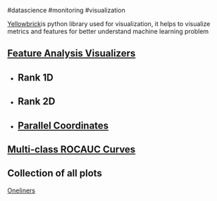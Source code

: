 
#datascience #monitoring #visualization
 
 [Yellowbrick](https://www.scikit-yb.org/en/latest/index.html)is python library used for visualization, it helps to visualize metrics and features for better understand machine learning problem 

## [Feature Analysis Visualizers](https://www.scikit-yb.org/en/latest/api/features/index.html#feature-analysis-visualizers "Permalink to this heading")
* ## Rank 1D
* ## Rank 2D
* ## [Parallel Coordinates](https://www.scikit-yb.org/en/latest/api/features/pcoords.html#parallel-coordinates "Permalink to this heading")

## [Multi-class ROCAUC Curves](https://www.scikit-yb.org/en/latest/api/classifier/rocauc.html#multi-class-rocauc-curves "Permalink to this heading")



## Collection of all plots 
[Oneliners](https://www.scikit-yb.org/en/latest/oneliners.html)




